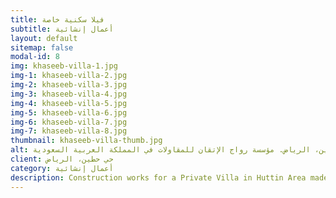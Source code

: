```yaml
---
title: فيلا سكنية خاصة
subtitle: أعمال إنشائية
layout: default
sitemap: false
modal-id: 8
img: khaseeb-villa-1.jpg
img-1: khaseeb-villa-2.jpg
img-2: khaseeb-villa-3.jpg
img-3: khaseeb-villa-4.jpg
img-4: khaseeb-villa-5.jpg
img-5: khaseeb-villa-6.jpg
img-6: khaseeb-villa-7.jpg
img-7: khaseeb-villa-8.jpg
thumbnail: khaseeb-villa-thumb.jpg
alt: أعمال إنشائية لفيلا سكنية خاصة بحي حطين، الرياض. مؤسسة رواج الإتقان للمقاولات في المملكة العربية السعودية
client: حي حطين، الرياض
category: أعمال إنشائية
description: Construction works for a Private Villa in Huttin Area made by our team.
---
```

